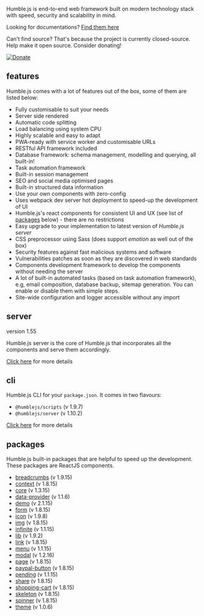 Humble.js is end-to-end web framework built on modern technology stack with speed, security and scalability in mind.

Looking for documentations? [Find them here](/docs)

Can't find source? That's because the project is currently closed-source. Help make it open source. Consider donating!

[![Donate](https://ghdl.amrayn.com/donate.png?v2)](https://amrayn.com/donate)

## features

Humble.js comes with a lot of features out of the box, some of them are listed below:

* Fully customisable to suit your needs
* Server side rendered
* Automatic code splitting
* Load balancing using system CPU
* Highly scalable and easy to adapt
* PWA-ready with service worker and customisable URLs
* RESTful API framework included
* Database framework: schema management, modelling and querying, all built-in!
* Task automation framework
* Built-in session management
* SEO and social media optimised pages
* Built-in structured data information
* Use your own components with zero-config
* Uses webpack dev server hot deployment to speed-up the development of UI
* Humble.js's react components for consistent UI and UX (see list of [packages](/#packages) below) - there are no restrictions
* Easy upgrade to your implementation to latest version of _Humble.js server_
* CSS preprocessor using Sass (does support _emotion_ as well out of the box)
* Security features against fast malicious systems and software
* Vulnerabilities patches as soon as they are discovered in web standards
* Components development framework to develop the components without needing the server
* A lot of built-in automated tasks (based on task automation framework), e.g, email composition, database backup, sitemap generation. You can enable or disable them with simple steps.
* Site-wide configuration and logger accessible without any import

## server

version 1.55

Humble.js server is the core of Humble.js that incorporates all the components and serve them accordingly.

[Click here](/server) for more details

## cli

Humble.js CLI for your `package.json`. It comes in two flavours:

* `@humblejs/scripts` (v 1.9.7)
* `@humblejs/server` (v 1.10.2)

[Click here](/cli) for more details

## packages

Humble.js built-in packages that are helpful to speed up the development. These packages are ReactJS components.


 * [breadcrumbs](/pkg/breadcrumbs) (v 1.9.15)
 * [context](/pkg/context) (v 1.8.15)
 * [core](/pkg/core) (v 1.3.15)
 * [data-provider](/pkg/data-provider) (v 1.1.6)
 * [demo](/pkg/demo) (v 2.1.15)
 * [form](/pkg/form) (v 1.8.15)
 * [icon](/pkg/icon) (v 1.9.8)
 * [img](/pkg/img) (v 1.8.15)
 * [infinite](/pkg/infinite) (v 1.1.15)
 * [lib](/pkg/lib) (v 1.9.2)
 * [link](/pkg/link) (v 1.8.15)
 * [menu](/pkg/menu) (v 1.1.15)
 * [modal](/pkg/modal) (v 1.2.16)
 * [page](/pkg/page) (v 1.8.15)
 * [paypal-button](/pkg/paypal-button) (v 1.8.15)
 * [pending](/pkg/pending) (v 1.1.15)
 * [share](/pkg/share) (v 1.8.15)
 * [shopping-cart](/pkg/shopping-cart) (v 1.8.15)
 * [skeleton](/pkg/skeleton) (v 1.8.15)
 * [spinner](/pkg/spinner) (v 1.8.15)
 * [theme](/pkg/theme) (v 1.0.6)

